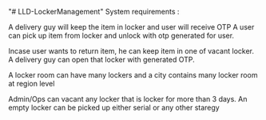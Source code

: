 "# LLD-LockerManagement" 
System requirements :

A delivery guy will keep the item in locker and user will receive OTP
A user can pick up item from locker and unlock with otp generated for user.

Incase user wants to return item, he can keep item in one of vacant locker.
A delivery guy can open that locker with generated OTP.

A locker room can have many lockers and a city contains many locker room at region level

Admin/Ops can vacant any locker that is locker for more than 3 days.
An empty locker can be picked up either serial or any other staregy
